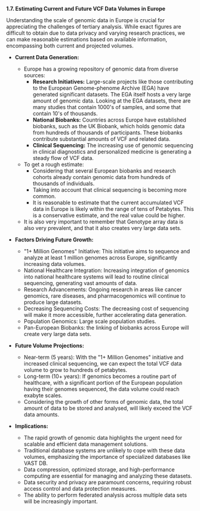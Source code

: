 **1.7. Estimating Current and Future VCF Data Volumes in Europe**

Understanding the scale of genomic data in Europe is crucial for appreciating the challenges of tertiary analysis. While exact figures are difficult to obtain due to data privacy and varying research practices, we can make reasonable estimations based on available information, encompassing both current and projected volumes.

* **Current Data Generation:**
    * Europe has a growing repository of genomic data from diverse sources:
        * **Research Initiatives:** Large-scale projects like those contributing to the European Genome-phenome Archive (EGA) have generated significant datasets. The EGA itself hosts a very large amount of genomic data. Looking at the EGA datasets, there are many studies that contain 1000's of samples, and some that contain 10's of thousands.
        * **National Biobanks:** Countries across Europe have established biobanks, such as the UK Biobank, which holds genomic data from hundreds of thousands of participants. These biobanks contribute substantial amounts of VCF and related data.
        * **Clinical Sequencing:** The increasing use of genomic sequencing in clinical diagnostics and personalized medicine is generating a steady flow of VCF data.
    * To get a rough estimate:
        * Considering that several European biobanks and research cohorts already contain genomic data from hundreds of thousands of individuals.
        * Taking into account that clinical sequencing is becoming more common.
        * It is reasonable to estimate that the current accumulated VCF data in Europe is likely within the range of tens of Petabytes. This is a conservative estimate, and the real value could be higher.
    * It is also very important to remember that Genotype array data is also very prevalent, and that it also creates very large data sets.

* **Factors Driving Future Growth:**
    * "1+ Million Genomes" Initiative: This initiative aims to sequence and analyze at least 1 million genomes across Europe, significantly increasing data volumes.
    * National Healthcare Integration: Increasing integration of genomics into national healthcare systems will lead to routine clinical sequencing, generating vast amounts of data.
    * Research Advancements: Ongoing research in areas like cancer genomics, rare diseases, and pharmacogenomics will continue to produce large datasets.
    * Decreasing Sequencing Costs: The decreasing cost of sequencing will make it more accessible, further accelerating data generation.
    * Population Genomics: Large scale population studies.
    * Pan-European Biobanks: the linking of biobanks across Europe will create very large data sets.

* **Future Volume Projections:**
    * Near-term (5 years): With the "1+ Million Genomes" initiative and increased clinical sequencing, we can expect the total VCF data volume to grow to hundreds of petabytes.
    * Long-term (10+ years): If genomics becomes a routine part of healthcare, with a significant portion of the European population having their genomes sequenced, the data volume could reach exabyte scales.
    * Considering the growth of other forms of genomic data, the total amount of data to be stored and analysed, will likely exceed the VCF data amounts.

* **Implications:**
    * The rapid growth of genomic data highlights the urgent need for scalable and efficient data management solutions.
    * Traditional database systems are unlikely to cope with these data volumes, emphasizing the importance of specialized databases like VAST DB.
    * Data compression, optimized storage, and high-performance computing are essential for managing and analyzing these datasets.
    * Data security and privacy are paramount concerns, requiring robust access control and data protection measures.
    * The ability to perform federated analysis across multiple data sets will be increasingly important.
